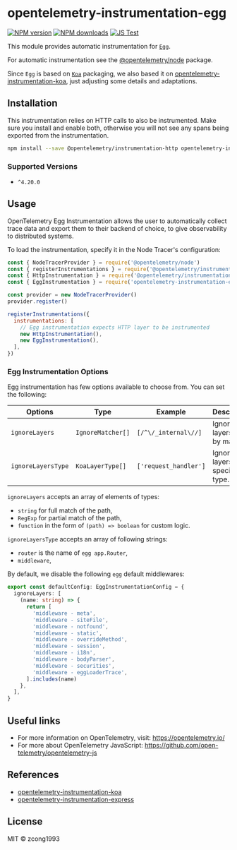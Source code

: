 # opentelemetry-instrumentation-egg

[![NPM version](https://img.shields.io/npm/v/opentelemetry-instrumentation-egg.svg?style=flat)](https://npmjs.com/package/opentelemetry-instrumentation-egg) [![NPM downloads](https://img.shields.io/npm/dm/opentelemetry-instrumentation-egg.svg?style=flat)](https://npmjs.com/package/opentelemetry-instrumentation-egg) [![JS Test](https://github.com/zcong1993/opentelemetry-instrumentation-egg/actions/workflows/js-test.yml/badge.svg)](https://github.com/zcong1993/opentelemetry-instrumentation-egg/actions/workflows/js-test.yml)

This module provides automatic instrumentation for [`Egg`](https://github.com/eggjs/egg).

For automatic instrumentation see the
[@opentelemetry/node](https://github.com/open-telemetry/opentelemetry-js/tree/main/packages/opentelemetry-node) package.

Since `Egg` is based on [`Koa`](https://github.com/koajs/koa) packaging, we also based it on [opentelemetry-instrumentation-koa](https://github.com/open-telemetry/opentelemetry-js-contrib/tree/main/plugins/node/opentelemetry-instrumentation-koa), just adjusting some details and adaptations.

## Installation

This instrumentation relies on HTTP calls to also be instrumented. Make sure you install and enable both, otherwise you will not see any spans being exported from the instrumentation.

```bash
npm install --save @opentelemetry/instrumentation-http opentelemetry-instrumentation-egg
```

### Supported Versions

- `^4.20.0`

## Usage

OpenTelemetry Egg Instrumentation allows the user to automatically collect trace data and export them to their backend of choice, to give observability to distributed systems.

To load the instrumentation, specify it in the Node Tracer's configuration:

```js
const { NodeTracerProvider } = require('@opentelemetry/node')
const { registerInstrumentations } = require('@opentelemetry/instrumentation')
const { HttpInstrumentation } = require('@opentelemetry/instrumentation-http')
const { EggInstrumentation } = require('opentelemetry-instrumentation-egg')

const provider = new NodeTracerProvider()
provider.register()

registerInstrumentations({
  instrumentations: [
    // Egg instrumentation expects HTTP layer to be instrumented
    new HttpInstrumentation(),
    new EggInstrumentation(),
  ],
})
```

<!-- See [examples/express](https://github.com/open-telemetry/opentelemetry-js-contrib/tree/main/examples/express) for a short example. -->

### Egg Instrumentation Options

Egg instrumentation has few options available to choose from. You can set the following:

| Options            | Type              | Example               | Description                      |
| ------------------ | ----------------- | --------------------- | -------------------------------- |
| `ignoreLayers`     | `IgnoreMatcher[]` | `[/^\/_internal\//]`  | Ignore layers that by match.     |
| `ignoreLayersType` | `KoaLayerType[]`  | `['request_handler']` | Ignore layers of specified type. |

`ignoreLayers` accepts an array of elements of types:

- `string` for full match of the path,
- `RegExp` for partial match of the path,
- `function` in the form of `(path) => boolean` for custom logic.

`ignoreLayersType` accepts an array of following strings:

- `router` is the name of `egg app.Router`,
- `middleware`,

By default, we disable the following `egg` default middlewares:

```ts
export const defaultConfig: EggInstrumentationConfig = {
  ignoreLayers: [
    (name: string) => {
      return [
        'middleware - meta',
        'middleware - siteFile',
        'middleware - notfound',
        'middleware - static',
        'middleware - overrideMethod',
        'middleware - session',
        'middleware - i18n',
        'middleware - bodyParser',
        'middleware - securities',
        'middleware - eggLoaderTrace',
      ].includes(name)
    },
  ],
}
```

## Useful links

- For more information on OpenTelemetry, visit: <https://opentelemetry.io/>
- For more about OpenTelemetry JavaScript: <https://github.com/open-telemetry/opentelemetry-js>

## References

- [opentelemetry-instrumentation-koa](https://github.com/open-telemetry/opentelemetry-js-contrib/tree/main/plugins/node/opentelemetry-instrumentation-koa)
- [opentelemetry-instrumentation-express](https://github.com/open-telemetry/opentelemetry-js-contrib/tree/main/plugins/node/opentelemetry-instrumentation-express)

## License

MIT &copy; zcong1993
